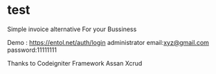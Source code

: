 # test
Simple invoice alternative For your Bussiness 

Demo : https://entol.net/auth/login
administrator
email:xyz@gmail.com
password:11111111

Thanks to
Codeigniter Framework
Assan
Xcrud





